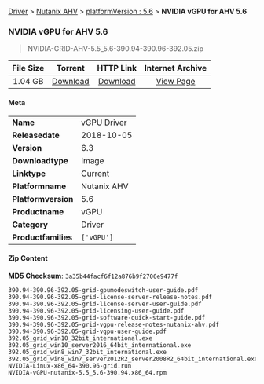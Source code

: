 
[Driver](/README.md)  >  [Nutanix AHV](/index/Driver/Nutanix_AHV.md)  >  [platformVersion : 5.6](/index/Driver/Nutanix_AHV/5.6.md)  >  **NVIDIA vGPU for AHV 5.6**


###    NVIDIA vGPU for AHV 5.6

> NVIDIA-GRID-AHV-5.5_5.6-390.94-390.96-392.05.zip   


| **File Size** | **Torrent**  | **HTTP Link** | **Internet Archive** |
|:-------------:|:------------:|:-------------:|:--------------------:|
| 1.04 GB |  [Download](https://archive.org/download/nvgpu_NVIDIA-GRID-AHV-5.5_5.6-390.94-390.96-392.05.zip/nvgpu_NVIDIA-GRID-AHV-5.5_5.6-390.94-390.96-392.05.zip_archive.torrent)       | [Download](https://archive.org/compress/nvgpu_NVIDIA-GRID-AHV-5.5_5.6-390.94-390.96-392.05.zip) | [View Page](https://archive.org/details/nvgpu_NVIDIA-GRID-AHV-5.5_5.6-390.94-390.96-392.05.zip)       |

#### Meta

<table>
<tr><td><strong>Name</strong></td><td>vGPU Driver</td></tr>
<tr><td><strong>Releasedate</strong></td><td>2018-10-05</td></tr>
<tr><td><strong>Version</strong></td><td>6.3</td></tr>
<tr><td><strong>Downloadtype</strong></td><td>Image</td></tr>
<tr><td><strong>Linktype</strong></td><td>Current</td></tr>
<tr><td><strong>Platformname</strong></td><td>Nutanix AHV</td></tr>
<tr><td><strong>Platformversion</strong></td><td>5.6</td></tr>
<tr><td><strong>Productname</strong></td><td>vGPU</td></tr>
<tr><td><strong>Category</strong></td><td>Driver</td></tr>
<tr><td><strong>Productfamilies</strong></td><td><code>['vGPU']</code></td></tr>
</table>

#### Zip Content

**MD5 Checksum**: `3a35b44facf6f12a876b9f2706e9477f`

```text
390.94-390.96-392.05-grid-gpumodeswitch-user-guide.pdf
390.94-390.96-392.05-grid-license-server-release-notes.pdf
390.94-390.96-392.05-grid-license-server-user-guide.pdf
390.94-390.96-392.05-grid-licensing-user-guide.pdf
390.94-390.96-392.05-grid-software-quick-start-guide.pdf
390.94-390.96-392.05-grid-vgpu-release-notes-nutanix-ahv.pdf
390.94-390.96-392.05-grid-vgpu-user-guide.pdf
392.05_grid_win10_32bit_international.exe
392.05_grid_win10_server2016_64bit_international.exe
392.05_grid_win8_win7_32bit_international.exe
392.05_grid_win8_win7_server2012R2_server2008R2_64bit_international.exe
NVIDIA-Linux-x86_64-390.96-grid.run
NVIDIA-vGPU-nutanix-5.5_5.6-390.94.x86_64.rpm
```